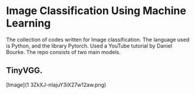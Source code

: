 # Image Classification Using Machine Learning
The collection of codes written for Image classification. The language used is Python, and the library Pytorch. Used a YouTube tutorial by Daniel Bourke. The repo consists of two main models.
## TinyVGG.
[Image](1 3ZkXJ-nIajuY3iX27w12aw.png)
